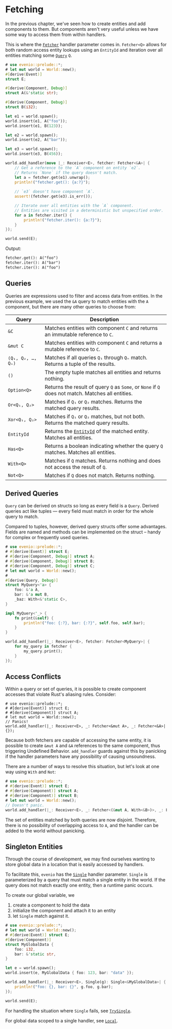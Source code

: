 # Fetching

In the previous chapter, we've seen how to create entities and add components to them.
But components aren't very useful unless we have some way to access them from within handlers.

This is where the [`Fetcher`] handler parameter comes in.
`Fetcher<Q>` allows for both random access entity lookups using an `EntityId` and iteration over all entities matching some [`Query`] `Q`.

```rust
# use evenio::prelude::*;
# let mut world = World::new();
#[derive(Event)]
struct E;

#[derive(Component, Debug)]
struct A(&'static str);

#[derive(Component, Debug)]
struct B(i32);

let e1 = world.spawn();
world.insert(e1, A("foo"));
world.insert(e1, B(123));

let e2 = world.spawn();
world.insert(e2, A("bar"));

let e3 = world.spawn();
world.insert(e3, B(456));

world.add_handler(move |_: Receiver<E>, fetcher: Fetcher<&A>| {
    // Get a reference to the `A` component on entity `e2`.
    // Returns `None` if the query doesn't match.
    let a = fetcher.get(e1).unwrap();
    println!("fetcher.get(): {a:?}");
    
    // `e3` doesn't have component `A`.
    assert!(fetcher.get(e3).is_err());

    // Iterate over all entities with the `A` component.
    // Entities are visited in a deterministic but unspecified order.
    for a in fetcher.iter() {
        println!("fetcher.iter(): {a:?}");
    }
});

world.send(E);
```

Output:
```txt
fetcher.get(): A("foo")
fetcher.iter(): A("bar")
fetcher.iter(): A("foo")
```

## Queries

Queries are expressions used to filter and access data from entities.
In the previous example, we used the `&A` query to match entities with the `A` component, but there are many other queries to choose from:

| Query               | Description                                                                                       |
|---------------------|---------------------------------------------------------------------------------------------------|
| `&C`                | Matches entities with component `C` and returns an immutable reference to `C`.                    |
| `&mut C`            | Matches entities with component `C` and returns a mutable reference to `C`.                       |
| `(Q₁, Q₂, …, Qₙ)`   | Matches if all queries `Q₁` through `Qₙ` match. Returns a tuple of the results.                   |
| `()`                | The empty tuple matches all entities and returns nothing.                                         |
| `Option<Q>`         | Returns the result of query `Q` as `Some`, or `None` if `Q` does not match. Matches all entities. |
| `Or<Q₁, Q₂>`        | Matches if `Q₁` or `Q₂` matches. Returns the matched query results.                               |
| `Xor<Q₁, Q₂>`       | Matches if `Q₁` or `Q₂` matches, but not both. Returns the matched query results.                 |
| `EntityId`          | Returns the [`EntityId`] of the matched entity. Matches all entities.                             |
| `Has<Q>`            | Returns a boolean indicating whether the query `Q` matches. Matches all entities.                 |
| `With<Q>`           | Matches if `Q` matches. Returns nothing and does not access the result of `Q`.                    |
| `Not<Q>`            | Matches if `Q` does not match. Returns nothing.                                                   |

[`Fetcher`]: crate::fetch::Fetcher
[`Query`]: crate::query::Query
[`EntityId`]: crate::entity::EntityId

## Derived Queries

`Query` can be derived on structs so long as every field is a `Query`.
Derived queries act like tuples — every field must match in order for the whole query to match.

Compared to tuples, however, derived query structs offer some advantages.
Fields are named and methods can be implemented on the struct – handy for complex or frequently used queries.

```rust
# use evenio::prelude::*;
# #[derive(Event)] struct E;
# #[derive(Component, Debug)] struct A;
# #[derive(Component, Debug)] struct B;
# #[derive(Component, Debug)] struct C;
# let mut world = World::new();
#
#[derive(Query, Debug)]
struct MyQuery<'a> {
    foo: &'a A,
    bar: &'a mut B,
    _baz: With<&'static C>,
}

impl MyQuery<'_> {
    fn print(&self) {
        println!("foo: {:?}, bar: {:?}", self.foo, self.bar);
    }
}

world.add_handler(|_: Receiver<E>, fetcher: Fetcher<MyQuery>| {
    for my_query in fetcher {
        my_query.print();
    }
});
```

## Access Conflicts

Within a query or set of queries, it is possible to create component accesses that violate Rust's aliasing rules.
Consider:

```should_panic
# use evenio::prelude::*;
# #[derive(Event)] struct E;
# #[derive(Component)] struct A;
# let mut world = World::new();
// Panics!
world.add_handler(|_: Receiver<E>, _: Fetcher<&mut A>, _: Fetcher<&A>| {});
```

Because both fetchers are capable of accessing the same entity, it is possible to create `&mut A` and `&A` references to the same component, thus triggering Undefined Behavior.
`add_handler` guards against this by panicking if the handler parameters have any possibility of causing unsoundness.

There are a number of ways to resolve this situation, but let's look at one way using `With` and `Not`:

```rust
# use evenio::prelude::*;
# #[derive(Event)] struct E;
# #[derive(Component)] struct A;
# #[derive(Component)] struct B;
# let mut world = World::new();
// Doesn't panic.
world.add_handler(|_: Receiver<E>, _: Fetcher<(&mut A, With<&B>)>, _: Fetcher<(&A, Not<&B>)>| {});
```

The set of entities matched by both queries are now disjoint.
Therefore, there is no possibility of overlapping access to `A`, and the handler can be added to the world without panicking.

## Singleton Entities

Through the course of development, we may find ourselves wanting to store global data in a location that is easily accessed by handlers.

To facilitate this, `evenio` has the [`Single`] handler parameter.
`Single` is parameterized by a query that must match a single entity in the world.
If the query does not match exactly one entity, then a runtime panic occurs.

To create our global variable, we
1. create a component to hold the data
2. initialize the component and attach it to an entity
3. let `Single` match against it.

```rust
# use evenio::prelude::*;
# let mut world = World::new();
# #[derive(Event)] struct E;
#[derive(Component)]
struct MyGlobalData {
    foo: i32,
    bar: &'static str,
}

let e = world.spawn();
world.insert(e, MyGlobalData { foo: 123, bar: "data" });

world.add_handler(|_: Receiver<E>, Single(g): Single<&MyGlobalData>| {
    println!("foo: {}, bar: {}", g.foo, g.bar);
});

world.send(E);
```

For handling the situation where `Single` fails, see [`TrySingle`].

For global data scoped to a single handler, see [`Local`].

[`Single`]: crate::fetch::Single
[`TrySingle`]: crate::fetch::TrySingle
[`Local`]: crate::handler::Local
